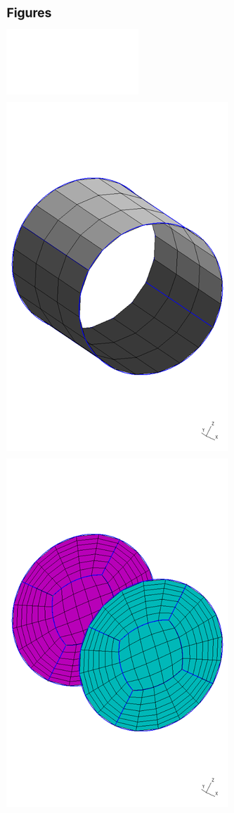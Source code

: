 

# Figures


![geometry](fig/geometry.md)


![walls](fig/patches_walls.png)


![io](fig/patches_inlet_and_outlet.png)


